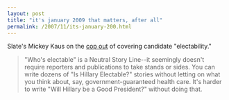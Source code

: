 ```yaml
---
layout: post
title: "it's january 2009 that matters, after all"
permalink: /2007/11/its-january-200.html
---
```


<p>Slate's Mickey Kaus on the <a href="http://www.slate.com/id/2178626/">cop out</a> of covering candidate &quot;electability.&quot;

</p><blockquote cite="http://www.slate.com/id/2178626/"><p>&quot;Who's electable&quot; is a Neutral Story Line--it seemingly doesn't require reporters and publications to take stands or sides. You can write dozens of &quot;Is Hillary Electable?&quot; stories without letting on what you think about, say, government-guaranteed health care. It's harder to write &quot;Will Hillary be a Good President?&quot; without doing that.</p></blockquote>


